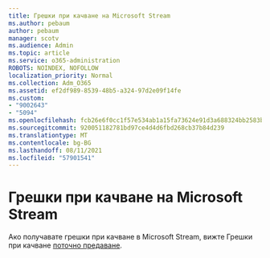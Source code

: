 ```yaml
---
title: Грешки при качване на Microsoft Stream
ms.author: pebaum
author: pebaum
manager: scotv
ms.audience: Admin
ms.topic: article
ms.service: o365-administration
ROBOTS: NOINDEX, NOFOLLOW
localization_priority: Normal
ms.collection: Adm_O365
ms.assetid: ef2df989-8539-48b5-a324-97d2e09f14fe
ms.custom:
- "9002643"
- "5094"
ms.openlocfilehash: fcb26e6f0cc1f57e534ab1a15fa73624e91d3a688324bb2583b38093b38e6a2d
ms.sourcegitcommit: 920051182781bd97ce4d4d6fbd268cb37b84d239
ms.translationtype: MT
ms.contentlocale: bg-BG
ms.lasthandoff: 08/11/2021
ms.locfileid: "57901541"
---
```

# <a name="microsoft-stream-upload-errors"></a>Грешки при качване на Microsoft Stream

Ако получавате грешки при качване в Microsoft Stream, вижте Грешки при качване [поточно предаване](https://docs.microsoft.com/stream/portal-understanding-upload-errors).
